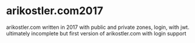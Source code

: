 # arikostler.com2017

arikostler.com written in 2017 with public and private zones, login, with jwt. ultimately incomplete but first version of arikostler.com with login support 
